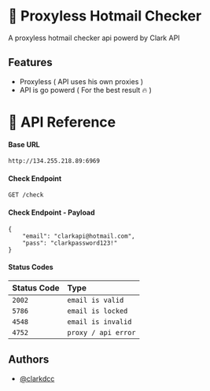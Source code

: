 # 🚀 Proxyless Hotmail Checker

A proxyless hotmail checker api powerd by Clark API


## Features

- Proxyless ( API uses his own proxies )
- API is go powerd ( For the best result 🔥 )


# 🤖 API Reference
#### Base URL
```
http://134.255.218.89:6969
```

#### Check Endpoint

```http
GET /check
```

#### Check Endpoint - Payload
```
{
    "email": "clarkapi@hotmail.com",
    "pass": "clarkpassword123!"
}
```

#### Status Codes
| Status Code | Type     |
| :-------- | :------- |
| `2002` | `email is valid` | 
| `5786` | `email is locked` | 
| `4548` | `email is invalid` | 
| `4752` | `proxy / api error` | 

## Authors

- [@clarkdcc](https://github.com/clarkdcc)
